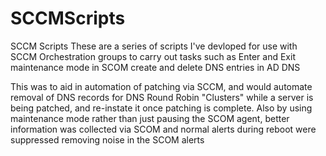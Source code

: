 # SCCMScripts
SCCM Scripts
These are a series of scripts I've devloped for use with SCCM Orchestration groups to carry out tasks such as
  Enter and Exit maintenance mode in SCOM
  create and delete DNS entries in AD DNS

This was to aid in automation of patching via SCCM, and would automate removal of DNS records for DNS Round Robin "Clusters" while a server is being patched, and re-instate it once patching is complete. 
Also by using maintenance mode rather than just pausing the SCOM agent, better information was collected via SCOM and normal alerts during reboot were suppressed removing noise in the SCOM alerts
